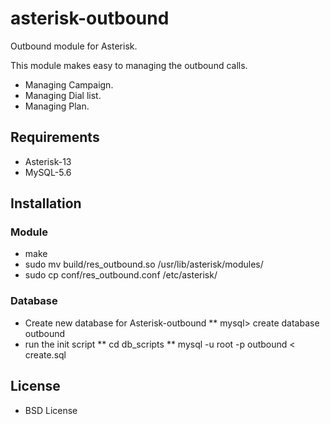 asterisk-outbound
====================

Outbound module for Asterisk.

This module makes easy to managing the outbound calls.

* Managing Campaign.
* Managing Dial list.
* Managing Plan.

## Requirements
* Asterisk-13
* MySQL-5.6

## Installation

### Module
* make
* sudo mv build/res_outbound.so /usr/lib/asterisk/modules/
* sudo cp conf/res_outbound.conf /etc/asterisk/

### Database
* Create new database for Asterisk-outbound
** mysql> create database outbound
* run the init script
** cd db_scripts
** mysql -u root -p outbound < create.sql
 
## License
* BSD License